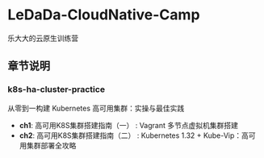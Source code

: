 # LeDaDa-CloudNative-Camp
乐大大的云原生训练营

## 章节说明

### k8s-ha-cluster-practice

从零到一构建 Kubernetes 高可用集群：实操与最佳实践

- **ch1**: 高可用K8S集群搭建指南（一） : Vagrant 多节点虚拟机集群搭建
- **ch2**: 高可用K8S集群搭建指南（二） : Kubernetes 1.32 + Kube-Vip：高可用集群部署全攻略